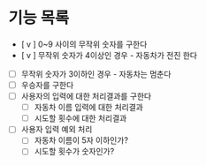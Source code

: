 # 기능 목록

- [ v ] 0~9 사이의 무작위 숫자를 구한다
- [ v ] 무작위 숫자가 4이상인 경우 - 자동차가 전진 한다
- [ ] 무작위 숫자가 3이하인 경우 - 자동차는 멈춘다
- [ ] 우승자를 구한다
- [ ] 사용자의 입력에 대한 처리결과를 구한다
  - [ ] 자동차 이름 입력에 대한 처리결과
  - [ ] 시도할 횟수에 대한 처리결과
- [ ] 사용자 입력 예외 처리
  - [ ] 자동차 이름이 5자 이하인가?
  - [ ] 시도할 횟수가 숫자인가?
